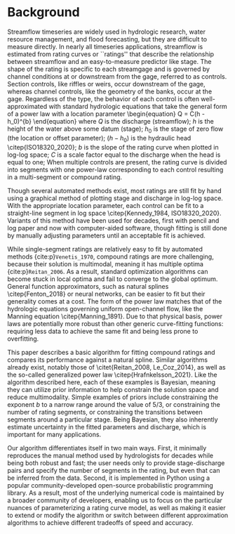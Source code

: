 # Background
Streamflow timeseries are widely used in hydrologic research, water resource management, and flood forecasting,
but they are difficult to measure directly.
In nearly all timeseries applications, streamflow is estimated from rating curves or ``ratings'' that describe the relationship between streamflow and an easy-to-measure predictor like stage.
The shape of the rating is specific to each streamgage and is governed by channel conditions at or downstream from the gage, referred to as controls.
Section controls, like riffles or weirs, occur downstream of the gage, whereas channel controls, like the geometry of the banks, occur at the gage.
Regardless of the type, the behavior of each control is often well-approximated with standard hydrologic equations that take the general form of a power law with a location parameter
\begin{equation}
    Q = C(h - h_0)^{b}
\end{equation}
where $Q$ is the discharge (streamflow);
$h$ is the height of the water above some datum (stage);
$h_0$ is the stage of zero flow (the location or offset parameter);
$(h-h_0)$ is the hydraulic head \citep{ISO18320_2020};
$b$ is the slope of the rating curve when plotted in log-log space;
$C$ is a scale factor equal to the discharge when the head is equal to one;
When multiple controls are present, the rating curve is divided into segments
with one power-law corresponding to each control resulting in a multi-segment or compound rating.

Though several automated methods exist, most ratings are still fit by hand using a graphical method of plotting stage and discharge in log-log space.
With the appropriate location parameter, each control can be fit to a straight-line segment in log space \citep{Kennedy_1984, ISO18320_2020}.
Variants of this method have been used for decades,
first with pencil and log paper
and now with computer-aided software, though fitting is still done by manually adjusting parameters until an acceptable fit is achieved.

While single-segment ratings are relatively easy to fit by automated methods {cite:p}`Venetis_1970`,
compound ratings are more challenging, because their solution is multimodal,
meaning it has multiple optima {cite:p}`Reitan_2006`.
As a result, standard optimization algorithms can become stuck in local optima and fail to converge to the global optimum.
General function approximators, such as natural splines \citep{Fenton_2018} or neural networks,
can be easier to fit but their generality comes at a cost.
The form of the power law matches that of the hydrologic equations governing uniform open-channel flow,
like the Manning equation \citep{Manning_1891}.
Due to that physical basis, power laws are potentially more robust than other generic curve-fitting functions:
requiring less data to achieve the same fit and being less prone to overfitting.

This paper describes a basic algorithm for fitting compound ratings and compares its performance against a natural spline.
Similar algorithms already exist, notably those of \citet{Reitan_2008, Le_Coz_2014},
as well as the so-called generalized power law \citep{Hrafnkelsson_2021}.
Like the algorithm described here, each of these examples is Bayesian, meaning they can utilize prior information to help constrain the solution space and reduce multimodality.
Simple examples of priors include constraining the exponent $b$ to a narrow range around the value of 5/3,
or constraining the number of rating segments,
or constraining the transitions between segments around a particular stage.
Being Bayesian, they also inherently estimate uncertainty in the fitted parameters and discharge,
which is important for many applications.

Our algorithm differentiates itself in two main ways.
First, it minimally reproduces the manual method used by hydrologists for decades while being both robust and fast;
the user needs only to provide stage-discharge pairs and specify the number of segments in the rating, but even that can be inferred from the data.
Second, it is implemented in Python using a popular community-developed open-source probabilistic programming library.
As a result, most of the underlying numerical code is maintained by a broader community of developers,
enabling us to focus on the particular nuances of parameterizing a rating curve model,
as well as making it easier to extend or modify the algorithm
or switch between different approximation algorithms to achieve different tradeoffs of speed and accuracy.

```{bibliography}
```
